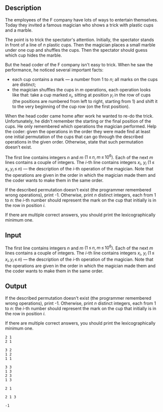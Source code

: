 ## Description

<div><p>The employees of the F company have lots of ways to entertain themselves. Today they invited a famous magician who shows a trick with plastic cups and a marble.</p><p>The point is to trick the spectator's attention. Initially, the spectator stands in front of a line of <span class="tex-span"><i>n</i></span> plastic cups. Then the magician places a small marble under one cup and shuffles the cups. Then the spectator should guess which cup hides the marble.</p><p>But the head coder of the F company isn't easy to trick. When he saw the performance, he noticed several important facts:</p><ul> <li> each cup contains a mark — a number from <span class="tex-span">1</span> to <span class="tex-span"><i>n</i></span>; all marks on the cups are distinct; </li><li> the magician shuffles the cups in <span class="tex-span"><i>m</i></span> operations, each operation looks like that: take a cup marked <span class="tex-span"><i>x</i><sub class="lower-index"><i>i</i></sub></span>, sitting at position <span class="tex-span"><i>y</i><sub class="lower-index"><i>i</i></sub></span> in the row of cups (the positions are numbered from left to right, starting from 1) and shift it to the very beginning of the cup row (on the first position). </li></ul><p>When the head coder came home after work he wanted to re-do the trick. Unfortunately, he didn't remember the starting or the final position of the cups. He only remembered which operations the magician performed. Help the coder: given the operations in the order they were made find at least one initial permutation of the cups that can go through the described operations in the given order. Otherwise, state that such permutation doesn't exist.</p></div><div class="input-specification"><p>The first line contains integers <span class="tex-span"><i>n</i></span> and <span class="tex-span"><i>m</i></span> <span class="tex-span">(1 ≤ <i>n</i>, <i>m</i> ≤ 10<sup class="upper-index">6</sup>)</span>. Each of the next <span class="tex-span"><i>m</i></span> lines contains a couple of integers. The <span class="tex-span"><i>i</i></span>-th line contains integers <span class="tex-span"><i>x</i><sub class="lower-index"><i>i</i></sub></span>, <span class="tex-span"><i>y</i><sub class="lower-index"><i>i</i></sub></span> <span class="tex-span">(1 ≤ <i>x</i><sub class="lower-index"><i>i</i></sub>, <i>y</i><sub class="lower-index"><i>i</i></sub> ≤ <i>n</i>)</span> — the description of the <span class="tex-span"><i>i</i></span>-th operation of the magician. Note that the operations are given in the order in which the magician made them and the coder wants to make them in the same order.</p></div><div class="output-specification"><p>If the described permutation doesn't exist (the programmer remembered wrong operations), print -1. Otherwise, print <span class="tex-span"><i>n</i></span> distinct integers, each from <span class="tex-span">1</span> to <span class="tex-span"><i>n</i></span>: the <span class="tex-span"><i>i</i></span>-th number should represent the mark on the cup that initially is in the row in position <span class="tex-span"><i>i</i></span>.</p><p>If there are multiple correct answers, you should print the lexicographically minimum one.</p></div>

## Input

<p>The first line contains integers <span class="tex-span"><i>n</i></span> and <span class="tex-span"><i>m</i></span> <span class="tex-span">(1 ≤ <i>n</i>, <i>m</i> ≤ 10<sup class="upper-index">6</sup>)</span>. Each of the next <span class="tex-span"><i>m</i></span> lines contains a couple of integers. The <span class="tex-span"><i>i</i></span>-th line contains integers <span class="tex-span"><i>x</i><sub class="lower-index"><i>i</i></sub></span>, <span class="tex-span"><i>y</i><sub class="lower-index"><i>i</i></sub></span> <span class="tex-span">(1 ≤ <i>x</i><sub class="lower-index"><i>i</i></sub>, <i>y</i><sub class="lower-index"><i>i</i></sub> ≤ <i>n</i>)</span> — the description of the <span class="tex-span"><i>i</i></span>-th operation of the magician. Note that the operations are given in the order in which the magician made them and the coder wants to make them in the same order.</p>

## Output

<p>If the described permutation doesn't exist (the programmer remembered wrong operations), print -1. Otherwise, print <span class="tex-span"><i>n</i></span> distinct integers, each from <span class="tex-span">1</span> to <span class="tex-span"><i>n</i></span>: the <span class="tex-span"><i>i</i></span>-th number should represent the mark on the cup that initially is in the row in position <span class="tex-span"><i>i</i></span>.</p><p>If there are multiple correct answers, you should print the lexicographically minimum one.</p>





```input1
2 1
2 1

```




```input2
3 2
1 2
1 1

```




```input3
3 3
1 3
2 3
1 3

```




```output1
2 1 

```




```output2
2 1 3 

```




```output3
-1

```


